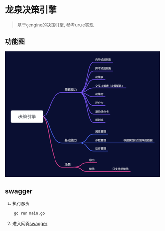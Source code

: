 # 龙泉决策引擎
> 基于gengine的决策引擎, 参考urule实现

## 功能图

![龙泉决策引擎](./pictures/longquan-engine.png)

## swagger
1. 执行服务
``` bash
    go run main.go
```
2. 进入网页[swagger](http://localhost:8001/swagger/index.html)